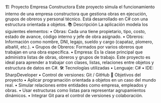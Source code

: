 🏗️ Proyecto Empresa Constructora
Este proyecto simula el funcionamiento interno de una empresa constructora que gestiona obras en ejecución, grupos de obreros y personal técnico. Está desarrollado en C# con una estructura orientada a objetos.
📚 Descripción
La aplicación modela los siguientes elementos:
•	Obras: Cada una tiene propietario, tipo, costo, estado de avance, código interno y jefe de obra asignado.
•	Obreros: Información como nombre, DNI, legajo, sueldo y cargo (capataz, plomero, albañil, etc.).
•	Grupos de Obreros: Formados por varios obreros que trabajan en una obra específica.
•	Empresa: Es la clase principal que administra listas de obras, obreros y grupos de trabajo.
Este proyecto es ideal para aprender a trabajar con clases, listas, relaciones entre objetos y estructura de datos en C#.
🛠️ Tecnologías utilizadas
•	Lenguaje: C#
•	IDE: SharpDeveloper
•	Control de versiones: Git / GitHub
🧠 Objetivos del proyecto
•	Aplicar programación orientada a objetos en un caso del mundo real.
•	Simular relaciones entre entidades como empresa, empleados y obras.
•	Usar estructuras como listas para representar agrupamientos dinámicos.
•	Integrar Git para el control de versiones y colaboración.

